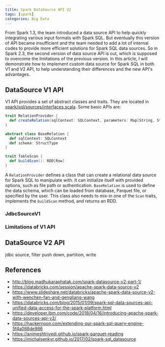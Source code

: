 ```yaml
---
title: Spark DataSource API V2
tags: [spark]
categories: Big Data
---
```


From Spark 1.3, the team introduced a data source API to help quickly integrating various input formats with Spark SQL. But eventually this version of API became insufficient and the team needed to add a lot of internal codes to provide more efficient solutions for Spark SQL data sources. So in Spark 2.3, the second version of data source API is out, which is supposed to overcome the limitations of the previous version. In this article, I will demonstrate how to implement custom data source for Spark SQL in both V1 and V2 API, to help understanding their differences and the new API's advantages.

## DataSource V1 API

V1 API provides a set of abstract classes and traits. They are located in [spark/sql/sources/interfaces.scala][1]. Some basic APIs are:

```scala
trait RelationProvider {
  def createRelation(sqlContext: SQLContext, parameters: Map[String, String]): BaseRelation
}

abstract class BaseRelation {
  def sqlContext: SQLContext
  def schema: StructType
}

trait TableScan {
  def buildScan(): RDD[Row]
}
```

A `RelationProvider` defines a class that can create a relational data source for Spark SQL to manipulate with. It can initialize itself with provided options, such as file path or authentication. `BaseRelation` is used to define the data schema, which can be loaded from database, Parquet file, or specified by the user. This class also needs to mix-in one of the `Scan` traits, implements the `buildScan` method, and returns an RDD.

<!-- more -->

### JdbcSourceV1

### Limitations of V1 API

## DataSource V2 API

jdbc source, filter push down, partition, write

## References

* http://blog.madhukaraphatak.com/spark-datasource-v2-part-1/
* https://databricks.com/session/apache-spark-data-source-v2
* https://www.slideshare.net/databricks/apache-spark-data-source-v2-with-wenchen-fan-and-gengliang-wang
* https://databricks.com/blog/2015/01/09/spark-sql-data-sources-api-unified-data-access-for-the-spark-platform.html
* https://developer.ibm.com/code/2018/04/16/introducing-apache-spark-data-sources-api-v2/
* https://hackernoon.com/extending-our-spark-sql-query-engine-5f4a088de986
* https://animeshtrivedi.github.io/spark-parquet-reading
* https://michalsenkyr.github.io/2017/02/spark-sql_datasource

[1]: https://github.com/apache/spark/blob/v2.3.2/sql/core/src/main/scala/org/apache/spark/sql/sources/interfaces.scala
